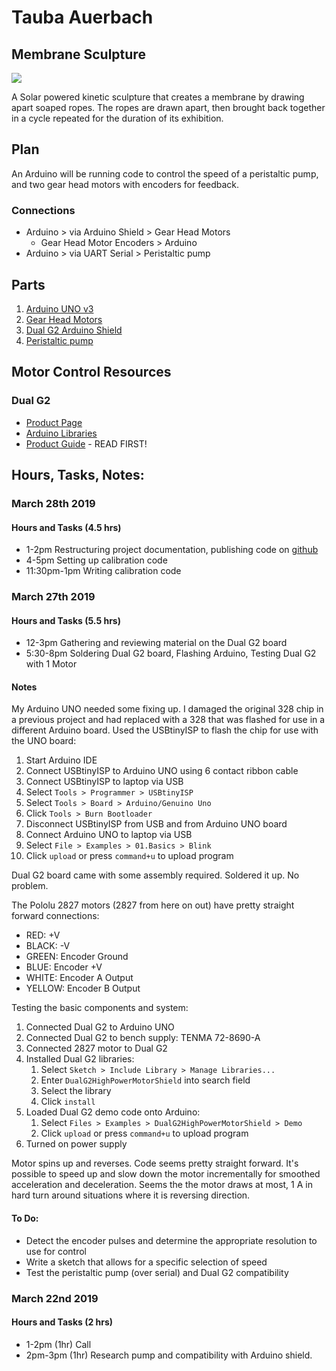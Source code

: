 # Tauba Auerbach

## Membrane Sculpture

![](images/membrane_diagram.jpg)

A Solar powered kinetic sculpture that creates a membrane by drawing apart soaped ropes. The ropes are drawn apart, then brought back together in a cycle repeated for the duration of its exhibition.

## Plan

An Arduino will be running code to control the speed of a peristaltic pump, and two gear head motors with encoders for feedback.

### Connections

* Arduino > via Arduino Shield > Gear Head Motors
	* Gear Head Motor Encoders > Arduino
* Arduino > via UART Serial > Peristaltic pump

## Parts

1. [Arduino UNO v3](https://www.pololu.com/product/2191)
2. [Gear Head Motors](https://www.pololu.com/product/2827)
3. [Dual G2 Arduino Shield](https://www.pololu.com/product/2517)
4. [Peristaltic pump](https://www.amazon.com/gp/product/B071F46P44/ref=ppx_yo_dt_b_asin_title_o05_s00?ie=UTF8&psc=1)


## Motor Control Resources

### Dual G2

* [Product Page](https://www.pololu.com/product/2517)
* [Arduino Libraries](https://github.com/pololu/dual-g2-high-power-motor-shield)
* [Product Guide](https://www.pololu.com/docs/0J72/all) - READ FIRST!

## Hours, Tasks, Notes:

### March 28th 2019 

#### Hours and Tasks (4.5 hrs)

* 1-2pm Restructuring project documentation, publishing code on [github](https://github.com/phillipdavidstearns/auerbach-membrane)
* 4-5pm Setting up calibration code
* 11:30pm-1pm Writing calibration code

### March 27th 2019

#### Hours and Tasks (5.5 hrs)

* 12-3pm Gathering and reviewing material on the Dual G2 board
* 5:30-8pm Soldering Dual G2 board, Flashing Arduino, Testing Dual G2 with 1 Motor

#### Notes

My Arduino UNO needed some fixing up. I damaged the original 328 chip in a previous project and had replaced with a 328 that was flashed for use in a different Arduino board. Used the USBtinyISP to 
flash the chip for use with the UNO board:

1. Start Arduino IDE
2. Connect USBtinyISP to Arduino UNO using 6 contact ribbon cable
3. Connect USBtinyISP to laptop via USB
4. Select `Tools > Programmer > USBtinyISP`
5. Select `Tools > Board > Arduino/Genuino Uno`
6. Click `Tools > Burn Bootloader`
7. Disconnect USBtinyISP from USB and from Arduino UNO board
8. Connect Arduino UNO to laptop via USB
9. Select `File > Examples > 01.Basics > Blink`
10. Click `upload` or press `command+u` to upload program

Dual G2 board came with some assembly required. Soldered it up.  No problem.

The Pololu 2827 motors (2827 from here on out) have pretty straight forward connections:

* RED: +V
* BLACK: -V
* GREEN: Encoder Ground
* BLUE: Encoder +V
* WHITE: Encoder A Output
* YELLOW: Encoder B Output

Testing the basic components and system:

1. Connected Dual G2 to Arduino UNO
2. Connected Dual G2 to bench supply: TENMA 72-8690-A
3. Connected 2827 motor to Dual G2
4. Installed Dual G2 libraries:
	1. Select `Sketch > Include Library > Manage Libraries...`
	2. Enter `DualG2HighPowerMotorShield` into search field
	3. Select the library
	4. Click `install`
5. Loaded Dual G2 demo code onto Arduino:
	1. Select `Files > Examples > DualG2HighPowerMotorShield > Demo`
	2. Click `upload` or press `command+u` to upload program
6. Turned on power supply

Motor spins up and reverses. Code seems pretty straight forward. It's possible to speed up and slow down the motor incrementally for smoothed acceleration and deceleration. Seems the the motor draws at most, 1 A in hard turn around situations where it is reversing direction.

#### To Do:

* Detect the encoder pulses and determine the appropriate resolution to use for control
* Write a sketch that allows for a specific selection of speed
* Test the peristaltic pump (over serial) and Dual G2 compatibility

### March 22nd 2019

#### Hours and Tasks (2 hrs)

* 1-2pm (1hr) Call
* 2pm-3pm (1hr) Research pump and compatibility with Arduino shield.